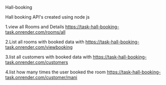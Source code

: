 Hall-booking

Hall booking API's created using node js

1.view all Rooms and Details
https://task-hall-booking-task.onrender.com/rooms/all

2.List all rooms with booked data with
https://task-hall-booking-task.onrender.com/viewbooking

3.list all customers with booked data with
https://task-hall-booking-task.onrender.com/customers

4.list how many times the user booked the room
https://task-hall-booking-task.onrender.com/customer/mani
